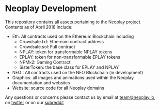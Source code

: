 # Neoplay Development

This repository contains all assets pertaining to the Neoplay project.<br />
Contents as of April 2018 include:
* Eth: All contracts used on the Ethereum Blockchain including
  * Crowdsale.txt: Ethereum contract address
  * Crowdsale.sol: Full contract
  * NPLAY: token for transformable NPLAY tokens
  * EPLAY: token for non-transformable EPLAY tokens
  * NPMk2: Gaming Contract
  * SisterToken: the base class for EPLAY and NPLAY
* NEO : All contracts used on the NEO Blockchain (in development)
* Graphics: all images and animations used within the Neoplay documentation and websites
* Website: source code for all Neoplay domains

Any questions or concerns please contact us by email at team@neoplay.io, on [twitter](https://twitter.com/NeoplayProject) or on our [subreddit](http://www.reddit.com/r/NeoplayProject)
